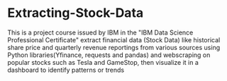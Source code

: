 # Extracting-Stock-Data 
This is a project course issued by IBM in the "IBM Data Science Professional Certificate" 
extract financial data (Stock Data) like historical share price and quarterly revenue reportings from various sources using Python libraries(Yfinance, requests and pandas) and webscraping on popular stocks  such as Tesla and GameStop, then visualize it in a dashboard to identify patterns or trends

